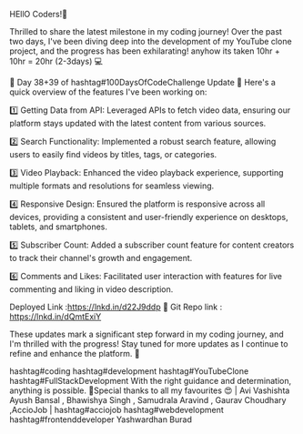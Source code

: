 HEllO Coders!👋

Thrilled to share the latest milestone in my coding journey! Over the past two days, I've been diving deep into the development of my YouTube clone project, and the progress has been exhilarating! anyhow its taken 
 10hr + 10hr = 20hr (2-3days) 💻

🚀 Day 38+39 of hashtag#100DaysOfCodeChallenge Update 🚀
Here's a quick overview of the features I've been working on:

1️⃣ Getting Data from API: Leveraged APIs to fetch video data, ensuring our platform stays updated with the latest content from various sources.

2️⃣ Search Functionality: Implemented a robust search feature, allowing users to easily find videos by titles, tags, or categories.

3️⃣ Video Playback: Enhanced the video playback experience, supporting multiple formats and resolutions for seamless viewing.

4️⃣ Responsive Design: Ensured the platform is responsive across all devices, providing a consistent and user-friendly experience on desktops, tablets, and smartphones.

5️⃣ Subscriber Count: Added a subscriber count feature for content creators to track their channel's growth and engagement.

6️⃣ Comments and Likes: Facilitated user interaction with features for live commenting and liking in video description.

Deployed Link :https://lnkd.in/d22J9ddp 🔗
Git Repo link : https://lnkd.in/dQmtExiY

These updates mark a significant step forward in my coding journey, and I'm thrilled with the progress! Stay tuned for more updates as I continue to refine and enhance the platform. 🌟

hashtag#coding hashtag#development hashtag#YouTubeClone hashtag#FullStackDevelopment 
With the right guidance and determination, anything is possible. 
💪Special thanks to all my favourites 😍
 | Avi Vashishta Ayush Bansal , Bhawishya Singh , Samudrala Aravind , Gaurav Choudhary ,AccioJob |
hashtag#acciojob hashtag#webdevelopment hashtag#frontenddeveloper Yashwardhan Burad
